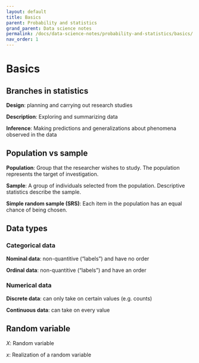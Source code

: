 ```yaml
---
layout: default
title: Basics
parent: Probability and statistics
grand_parent: Data science notes
permalink: /docs/data-science-notes/probability-and-statistics/basics/
nav_order: 1
---
```


# Basics

## Branches in statistics

**Design**: planning and carrying out research studies

**Description**: Exploring and summarizing data

**Inference**: Making predictions and generalizations about phenomena observed in the data

## Population vs sample

**Population**: Group that the researcher wishes to study. The population represents the target of investigation.

**Sample**: A group of individuals selected from the population. Descriptive statistics describe the sample.

**Simple random sample (SRS)**: Each item in the population has an equal chance of being chosen.

## Data types

### Categorical data

**Nominal data**: non-quantitive (“labels”) and have no order

**Ordinal data**: non-quantitive (“labels”) and have an order

### Numerical data

**Discrete data**: can only take on certain values (e.g. counts)

**Continuous data**: can take on every value

## Random variable

$X$: Random variable

$x$: Realization of a random variable


